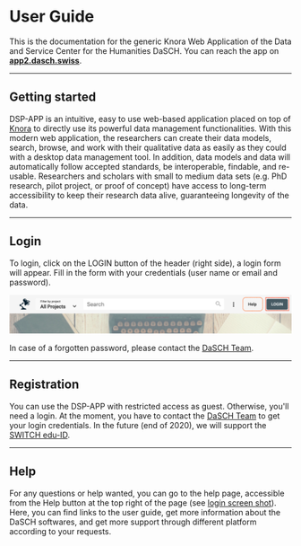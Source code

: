 # User Guide

This is the documentation for the generic Knora Web Application of the Data and Service Center for the Humanities DaSCH. You can reach the app on **[app2.dasch.swiss](https://app2.dasch.swiss)**.

---

## Getting started

DSP-APP is an intuitive, easy to use web-based application placed on top of [Knora](../developers/knora/documentation/index.md) to directly use its powerful data management functionalities. With this modern web application, the researchers can create their data models, search, browse, and work with their qualitative data as easily as they could with a desktop data management tool. In addition, data models and data will automatically follow accepted standards, be interoperable, findable, and re-usable. Researchers and scholars with small to medium data sets (e.g. PhD research, pilot project, or proof of concept) have access to long-term accessibility to keep their research data alive, guaranteeing longevity of the data.

---

## Login

To login, click on the LOGIN button of the header (right side), a login form will appear. Fill in the form with your credentials (user name or email and password).

![Get access to the login form.](../assets/images/knora-app/dashboard-header.png)

In case of a forgotten password, please contact the [DaSCH Team](https://dasch.swiss/team).

---

## Registration

You can use the DSP-APP with restricted access as guest. Otherwise, you'll need a login. At the moment, you have to contact the [DaSCH Team](https://dasch.swiss/team) to get your login credentials. In the future (end of 2020), we will support the [SWITCH edu-ID](https://www.switch.ch/edu-id/).

---

## Help

For any questions or help wanted, you can go to the help page, accessible from the Help button at the top right of the page (see [login screen shot](/user-guide/#login)). Here, you can find links to the user guide, get more information about the DaSCH softwares, and get more support through different platform according to your requests.
